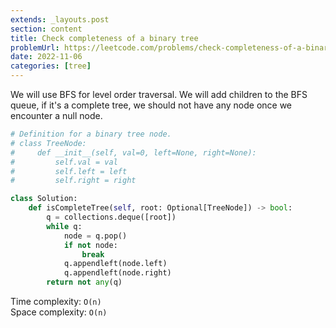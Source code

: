 ```yaml
---
extends: _layouts.post
section: content
title: Check completeness of a binary tree
problemUrl: https://leetcode.com/problems/check-completeness-of-a-binary-tree/
date: 2022-11-06
categories: [tree]
---
```


We will use BFS for level order traversal. We will add children to the BFS queue, if it's a complete tree, we should not have any node once we encounter a null node.

```python
# Definition for a binary tree node.
# class TreeNode:
#     def __init__(self, val=0, left=None, right=None):
#         self.val = val
#         self.left = left
#         self.right = right

class Solution:
    def isCompleteTree(self, root: Optional[TreeNode]) -> bool:
        q = collections.deque([root])
        while q:
            node = q.pop()
            if not node:
                break
            q.appendleft(node.left)
            q.appendleft(node.right)
        return not any(q)
```

Time complexity: `O(n)` <br/>
Space complexity: `O(n)`